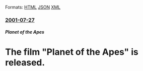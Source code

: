 
Formats: [HTML](/news/2001/07/27/the-film-planet-of-the-apes-is-released.html)  [JSON](/news/2001/07/27/the-film-planet-of-the-apes-is-released.json)  [XML](/news/2001/07/27/the-film-planet-of-the-apes-is-released.xml)  

### [2001-07-27](/news/2001/07/27/index.md)

##### Planet of the Apes
# The film "Planet of the Apes" is released.



